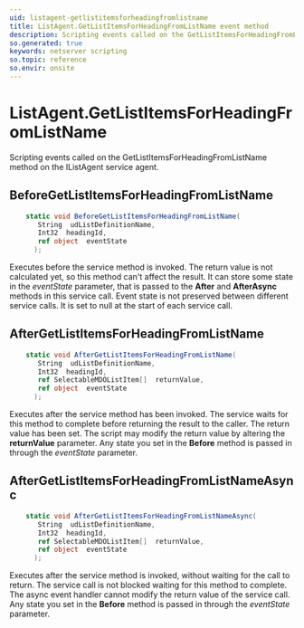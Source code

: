 ```yaml
---
uid: listagent-getlistitemsforheadingfromlistname
title: ListAgent.GetListItemsForHeadingFromListName event method
description: Scripting events called on the GetListItemsForHeadingFromListName method on the ListAgent service agent.
so.generated: true
keywords: netserver scripting
so.topic: reference
so.envir: onsite
---
```

# ListAgent.GetListItemsForHeadingFromListName

Scripting events called on the <see cref='M:IListAgent.GetListItemsForHeadingFromListName'>GetListItemsForHeadingFromListName</see> method on the <see cref='IListAgent'>IListAgent</see>  service agent.

## BeforeGetListItemsForHeadingFromListName
```cs
    static void BeforeGetListItemsForHeadingFromListName(
       String  udListDefinitionName,
       Int32  headingId,
       ref object  eventState
      );
```
Executes before the service method is invoked.
The return value is not calculated yet, so this method can't affect the result.
It can store some state in the *eventState* parameter, that is passed to the **After** and **AfterAsync** methods in this service call.
Event state is not preserved between different service calls. It is set to null at the start of each service call.
## AfterGetListItemsForHeadingFromListName
```cs
    static void AfterGetListItemsForHeadingFromListName(
       String  udListDefinitionName,
       Int32  headingId,
       ref SelectableMDOListItem[]  returnValue,
       ref object  eventState
      );
```
Executes after the service method has been invoked. The service waits for this method to complete before returning the result to the caller.
The return value has been set. The script may modify the return value by altering the **returnValue** parameter.
Any state you set in the **Before** method is passed in through the *eventState* parameter.
## AfterGetListItemsForHeadingFromListNameAsync
```cs
    static void AfterGetListItemsForHeadingFromListNameAsync(
       String  udListDefinitionName,
       Int32  headingId,
       ref SelectableMDOListItem[]  returnValue,
       ref object  eventState
      );
```
Executes after the service method is invoked, without waiting for the call to return.
The service call is not blocked waiting for this method to complete.
The async event handler cannot modify the return value of the service call.
Any state you set in the **Before** method is passed in through the *eventState* parameter.

